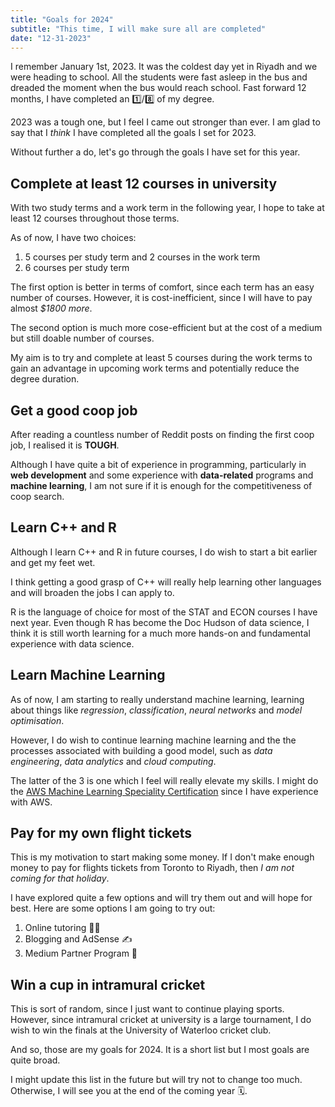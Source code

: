 ```yaml
---
title: "Goals for 2024"
subtitle: "This time, I will make sure all are completed"
date: "12-31-2023"
---
```


I remember January 1st, 2023. It was the coldest day yet in Riyadh and we were heading to school. All the students were fast asleep in the bus and dreaded the moment when the bus would reach school. Fast forward 12 months, I have completed an 1️⃣/8️⃣ of my degree.

2023 was a tough one, but I feel I came out stronger than ever. I am glad to say that I *think* I have completed all the goals I set for 2023.

Without further a do, let's go through the goals I have set for this year.

## Complete at least 12 courses in university

With two study terms and a work term in the following year, I hope to take at least 12 courses throughout those terms.

As of now, I have two choices:

1. 5 courses per study term and 2 courses in the work term
2. 6 courses per study term

The first option is better in terms of comfort, since each term has an easy number of courses. However, it is cost-inefficient, since I will have to pay almost *$1800 more*.

The second option is much more cose-efficient but at the cost of a medium but still doable number of courses.

My aim is to try and complete at least 5 courses during the work terms to gain an advantage in upcoming work terms and potentially reduce the degree duration.

## Get a good coop job

After reading a countless number of Reddit posts on finding the first coop job, I realised it is __TOUGH__.

Although I have quite a bit of experience in programming, particularly in __web development__ and some experience with __data-related__ programs and __machine learning__, I am not sure if it is enough for the competitiveness of coop search.

## Learn C++ and R

Although I learn C++ and R in future courses, I do wish to start a bit earlier and get my feet wet.

I think getting a good grasp of C++ will really help learning other languages and will broaden the jobs I can apply to.

R is the language of choice for most of the STAT and ECON courses I have next year. Even though R has become the Doc Hudson of data science, I think it is still worth learning for a much more hands-on and fundamental experience with data science.

## Learn Machine Learning

As of now, I am starting to really understand machine learning, learning about things like *regression*, *classification*, *neural networks* and *model optimisation*.

However, I do wish to continue learning machine learning and the the processes associated with building a good model, such as *data engineering*, *data analytics* and *cloud computing*.

The latter of the 3 is one which I feel will really elevate my skills. I might do the [AWS Machine Learning Speciality Certification](https://aws.amazon.com/certification/certified-machine-learning-specialty/) since I have experience with AWS.

## Pay for my own flight tickets

This is my motivation to start making some money. If I don't make enough money to pay for flights tickets from Toronto to Riyadh, then *I am not coming for that holiday*.

I have explored quite a few options and will try them out and will hope for best. Here are some options I am going to try out:

1. Online tutoring 🧑‍🏫
2. Blogging and AdSense ✍️
3. Medium Partner Program 📃

## Win a cup in intramural cricket

This is sort of random, since I just want to continue playing sports. However, since intramural cricket at university is a large tournament, I do wish to win the finals at the University of Waterloo cricket club.


And so, those are my goals for 2024. It is a short list but I most goals are quite broad. 

I might update this list in the future but will try not to change too much. Otherwise, I will see you at the end of the coming year 🗓️.